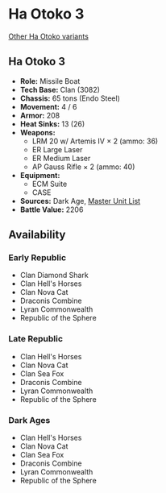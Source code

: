 # Ha Otoko 3

[Other Ha Otoko variants](../ha_otoko.md)

## Ha Otoko 3
- **Role:** Missile Boat
- **Tech Base:** Clan (3082)
- **Chassis:** 65 tons (Endo Steel)
- **Movement:** 4 / 6
- **Armor:** 208
- **Heat Sinks:** 13 (26)
- **Weapons:**
  - LRM 20 w/ Artemis IV × 2 (ammo: 36)
  - ER Large Laser
  - ER Medium Laser
  - AP Gauss Rifle × 2 (ammo: 40)
- **Equipment:**
  - ECM Suite
  - CASE
- **Sources:** Dark Age, [Master Unit List](http://masterunitlist.info/Unit/Details/1354/ha-otoko-3)
- **Battle Value:** 2206

## Availability

### Early Republic
- Clan Diamond Shark
- Clan Hell's Horses
- Clan Nova Cat
- Draconis Combine
- Lyran Commonwealth
- Republic of the Sphere

### Late Republic
- Clan Hell's Horses
- Clan Nova Cat
- Clan Sea Fox
- Draconis Combine
- Lyran Commonwealth
- Republic of the Sphere

### Dark Ages
- Clan Hell's Horses
- Clan Nova Cat
- Clan Sea Fox
- Draconis Combine
- Lyran Commonwealth
- Republic of the Sphere

